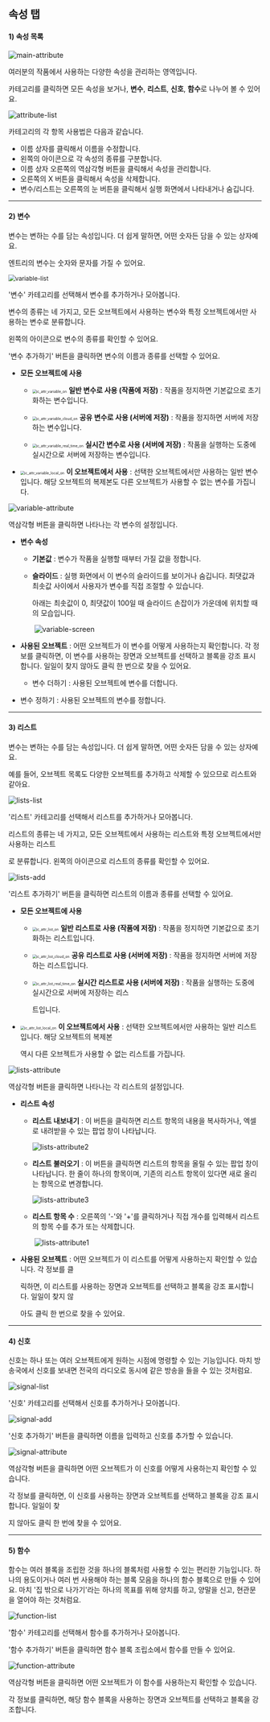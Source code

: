 ## 속성 탭



#### 1) 속성 목록

![main-attribute](images/window/main-attribute.png)



여러분의 작품에서 사용하는 다양한 속성을 관리하는 영역입니다.

카테고리를 클릭하면 모든 속성을 보거나, **변수**, **리스트**, **신호**, **함수**로 나누어 볼 수 있어요.



![attribute-list](images/window/attribute-list.png)



카테고리의 각 항목 사용법은 다음과 같습니다. 

+ 이름 상자를 클릭해서 이름을 수정합니다.
+ 왼쪽의 아이콘으로 각 속성의 종류를 구분합니다.
+ 이름 상자 오른쪽의 역삼각형 버튼을 클릭해서 속성을 관리합니다.
+ 오른쪽의 X 버튼을 클릭해서 속성을 삭제합니다.
+ 변수/리스트는 오른쪽의 눈 버튼을 클릭해서 실행 화면에서 나타내거나 숨깁니다.



-----



#### 2) 변수

변수는 변하는 수를 담는 속성입니다. 더 쉽게 말하면, 어떤 숫자든 담을 수 있는 상자예요.

엔트리의 변수는 숫자와 문자를 가질 수 있어요.



<img src="images/window/variable-list.png" alt="variable-list" style="zoom:85%;" />



'변수' 카테고리를 선택해서 변수를 추가하거나 모아봅니다.

변수의 종류는 네 가지고, 모든 오브젝트에서 사용하는 변수와 특정 오브젝트에서만 사용하는 변수로 분류합니다. 

왼쪽의 아이콘으로 변수의 종류를 확인할 수 있어요.



'변수 추가하기' 버튼을 클릭하면 변수의 이름과 종류를 선택할 수 있어요.

+ **모든 오브젝트에 사용**
  + <img src="images/icon/ic_attr_variable_on.png" alt="ic_attr_variable_on" style="zoom:50%;" /> **일반 변수로 사용 (작품에 저장)**  : 작품을 정지하면 기본값으로 초기화하는 변수입니다.
  
  + <img src="images/icon/ic_attr_variable_cloud_on.png" alt="ic_attr_variable_cloud_on" style="zoom:50%;" /> **공유 변수로 사용 (서버에 저장)** : 작품을 정지하면 서버에 저장하는 변수입니다.
  
  + <img src="images/icon/ic_attr_variable_real_time_on.png" alt="ic_attr_variable_real_time_on" style="zoom:50%;" /> **실시간 변수로 사용 (서버에 저장)** : 작품을 실행하는 도중에 실시간으로 서버에 저장하는 변수입니다.
  
    
  
+ <img src="images/icon/ic_attr_variable_local_on.png" alt="ic_attr_variable_local_on" style="zoom:50%;" /> **이 오브젝트에서 사용** : 선택한 오브젝트에서만 사용하는 일반 변수입니다. 해당 오브젝트의 복제본도 다른 오브젝트가 사용할 수 없는 변수를 가집니다.

  

![variable-attribute](images/window/variable-attribute.png)



역삼각형 버튼을 클릭하면 나타나는 각 변수의 설정입니다.

+ **변수 속성**

  + **기본값** : 변수가 작품을 실행할 때부터 가질 값을 정합니다.

  + **슬라이드** : 실행 화면에서 이 변수의 슬라이드를 보이거나 숨깁니다. 최댓값과 최솟값 사이에서 사용자가 변수를 직접 조절할 수 있습니다. 

    아래는 최솟값이 0, 최댓값이 100일 때 슬라이드 손잡이가 가운데에 위치할 때의 모습입니다.

    

    ​                                                                                                         ![variable-screen](images/window/variable-screen.png)   

    

+ **사용된 오브젝트** : 어떤 오브젝트가 이 변수를 어떻게 사용하는지 확인합니다. 각 정보를 클릭하면, 이 변수를 사용하는 장면과 오브젝트를 선택하고 블록을 강조 표시합니다. 일일이 찾지 않아도 클릭 한 번으로 찾을 수 있어요. 

  + 변수 더하기 : 사용된 오브젝트에 변수를 더합니다.
+ 변수 정하기 : 사용된 오브젝트의 변수를 정합니다. 



-----



#### 3) 리스트

변수는 변하는 수를 담는 속성입니다. 더 쉽게 말하면, 어떤 숫자든 담을 수 있는 상자예요.

예를 들어, 오브젝트 목록도 다양한 오브젝트를 추가하고 삭제할 수 있으므로 리스트와 같아요.



![lists-list](images/window/lists-list.png)



'리스트' 카테고리를 선택해서 리스트를 추가하거나 모아봅니다.

리스트의 종류는 네 가지고, 모든 오브젝트에서 사용하는 리스트와 특정 오브젝트에서만 사용하는 리스트

로 분류합니다. 왼쪽의 아이콘으로 리스트의 종류를 확인할 수 있어요.



![lists-add](images/window/lists-add.png)



'리스트 추가하기' 버튼을 클릭하면 리스트의 이름과 종류를 선택할 수 있어요.

+ **모든 오브젝트에 사용**
  + <img src="images/icon/ic_attr_list_on.png" alt="ic_attr_list_on" style="zoom:50%;" /> **일반 리스트로 사용 (작품에 저장)** : 작품을 정지하면 기본값으로 초기화하는 리스트입니다.
  
  + <img src="images/icon/ic_attr_list_cloud_on.png" alt="ic_attr_list_cloud_on" style="zoom:50%;" /> **공유 리스트로 사용 (서버에 저장)** : 작품을 정지하면 서버에 저장하는 리스트입니다.
  
  + <img src="images/icon/ic_attr_list_real_time_on.png" alt="ic_attr_list_real_time_on" style="zoom:50%;" /> **실시간 리스트로 사용 (서버에 저장)** : 작품을 실행하는 도중에 실시간으로 서버에 저장하는 리스
  
    트입니다.
    
    
  
+ <img src="images/icon/ic_attr_list_local_on.png" alt="ic_attr_list_local_on" style="zoom:50%;" /> **이 오브젝트에서 사용** : 선택한 오브젝트에서만 사용하는 일반 리스트입니다. 해당 오브젝트의 복제본 

  역시 다른 오브젝트가 사용할 수 없는 리스트를 가집니다.



![lists-attribute](images/window/lists-attribute.png)



역삼각형 버튼을 클릭하면 나타나는 각 리스트의 설정입니다.

+ **리스트 속성**
  + **리스트 내보내기** : 이 버튼을 클릭하면 리스트 항목의 내용을 복사하거나, 엑셀로 내려받을 수 있는 팝업 창이 나타납니다.

    

    ![lists-attribute2](images/window/lists-attribute2.png)

     

    

  + **리스트 불러오기** : 이 버튼을 클릭하면 리스트의 항목을 올릴 수 있는 팝업 창이 나타납니다. 한 줄이 하나의 항목이며, 기존의 리스트 항목이 있다면 새로 올리는 항목으로 변경합니다.

    

    ![lists-attribute3](images/window/lists-attribute3.png)

     

  + **리스트 항목 수** : 오른쪽의 '-'와 '+'를 클릭하거나 직접 개수를 입력해서 리스트의 항목 수를 추가 또는 삭제합니다.

    

    ​                                                     ![lists-attribute1](images/window/lists-attribute1.png) 

    

+ **사용된 오브젝트** : 어떤 오브젝트가 이 리스트를 어떻게 사용하는지 확인할 수 있습니다. 각 정보를 클

  릭하면, 이 리스트를 사용하는 장면과 오브젝트를 선택하고 블록을 강조 표시합니다. 일일이 찾지 않

  아도 클릭 한 번으로 찾을 수 있어요. <!--이미지 설명이 필요하면 추가 예정입니다.-->



-----



#### 4) 신호

신호는 하나 또는 여러 오브젝트에게 원하는 시점에 명령할 수 있는 기능입니다. 마치 방송국에서 신호를 보내면 전국의 라디오로 동시에 같은 방송을 들을 수 있는 것처럼요.



![signal-list](images/window/signal-list.png)



'신호' 카테고리를 선택해서 신호를 추가하거나 모아봅니다.



![signal-add](images/window/signal-add.png)



'신호 추가하기' 버튼을 클릭하면 이름을 입력하고 신호를 추가할 수 있습니다.



![signal-attribute](images/window/signal-attribute.png)



역삼각형 버튼을 클릭하면 어떤 오브젝트가 이 신호를 어떻게 사용하는지 확인할 수 있습니다.

각 정보를 클릭하면, 이 신호를 사용하는 장면과 오브젝트를 선택하고 블록을 강조 표시합니다. 일일이 찾

지 않아도 클릭 한 번에 찾을 수 있어요. <!--이미지 설명이 필요하면 추가 예정입니다.-->



-----



#### 5) 함수

함수는 여러 블록을 조립한 것을 하나의 블록처럼 사용할 수 있는 편리한 기능입니다. 하나의 용도이거나 여러 번 사용해야 하는 블록 모음을 하나의 함수 블록으로 만들 수 있어요.
마치 '집 밖으로 나가기'라는 하나의 목표를 위해 양치를 하고, 양말을 신고, 현관문을 열어야 하는 것처럼요. 



![function-list](images/window/function-list.png)



'함수' 카테고리를 선택해서 함수를 추가하거나 모아봅니다.

'함수 추가하기' 버튼을 클릭하면 함수 블록 조립소에서 함수를 만들 수 있어요.



![function-attribute](images/window/function-attribute.png)



역삼각형 버튼을 클릭하면 어떤 오브젝트가 이 함수를 사용하는지 확인할 수 있습니다.

각 정보를 클릭하면, 해당 함수 블록을 사용하는 장면과 오브젝트를 선택하고 블록을 강조합니다. 


